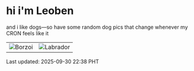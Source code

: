 # hi i'm Leoben

and i like dogs—so have some random dog pics that change whenever my CRON feels like it

|  |  |
|--------|----------|
| ![Borzoi](https://random-dog-vercel.vercel.app/api/random-borzoi?v=1759243138) | ![Labrador](https://random-dog-vercel.vercel.app/api/random-labrador?v=1759243138) |

Last updated: 2025-09-30 22:38 PHT
